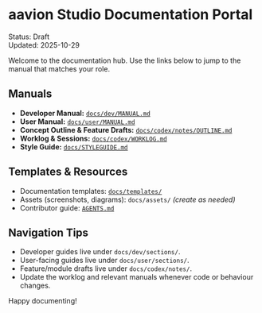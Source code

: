 # aavion Studio Documentation Portal

Status: Draft  
Updated: 2025-10-29

Welcome to the documentation hub. Use the links below to jump to the manual that matches your role.

## Manuals
- **Developer Manual:** [`docs/dev/MANUAL.md`](dev/MANUAL.md)
- **User Manual:** [`docs/user/MANUAL.md`](user/MANUAL.md)
- **Concept Outline & Feature Drafts:** [`docs/codex/notes/OUTLINE.md`](codex/notes/OUTLINE.md)
- **Worklog & Sessions:** [`docs/codex/WORKLOG.md`](codex/WORKLOG.md)
- **Style Guide:** [`docs/STYLEGUIDE.md`](STYLEGUIDE.md)

## Templates & Resources
- Documentation templates: [`docs/templates/`](templates/)
- Assets (screenshots, diagrams): `docs/assets/` *(create as needed)*
- Contributor guide: [`AGENTS.md`](../AGENTS.md)

## Navigation Tips
- Developer guides live under `docs/dev/sections/`.
- User-facing guides live under `docs/user/sections/`.
- Feature/module drafts live under `docs/codex/notes/`.
- Update the worklog and relevant manuals whenever code or behaviour changes.

Happy documenting!
